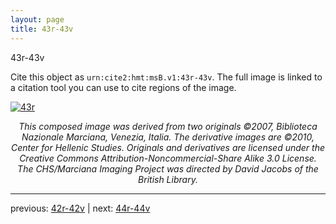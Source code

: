```yaml
---
layout: page
title: 43r-43v
---
```


43r-43v

Cite this object as `urn:cite2:hmt:msB.v1:43r-43v`. The full image is linked to a citation tool you can use to cite regions of the image.

[![43r](http://www.homermultitext.org/iipsrv?IIIF=/project/homer/pyramidal/deepzoom/hmt/vbbifolio/v1/vb_42v_43r.tif/full/800,/0/default.jpg)](http://www.homermultitext.org/ict2/?urn=urn:cite2:hmt:vbbifolio.v1:vb_42v_43r) 

<p style="text-align: center; font-style: italic;">This composed image was derived from two originals ©2007, Biblioteca Nazionale Marciana, Venezia, Italia. The derivative images are ©2010, Center for Hellenic Studies. Originals and derivatives are licensed under the Creative Commons Attribution-Noncommercial-Share Alike 3.0 License. The CHS/Marciana Imaging Project was directed by David Jacobs of the British Library.</p>

---

previous: [42r-42v](../42r-42v/) | next: [44r-44v](../44r-44v/)
